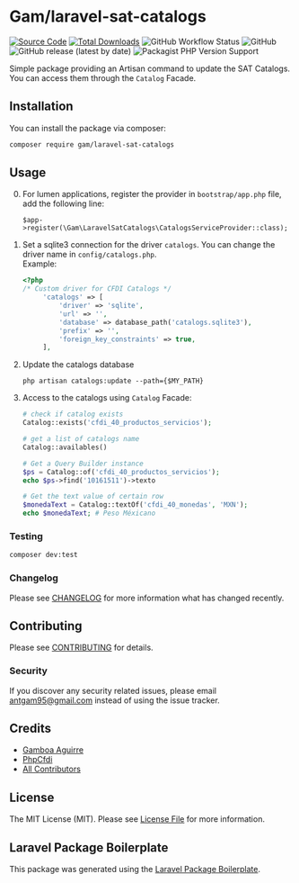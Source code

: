 # Gam/laravel-sat-catalogs

[![Source Code](https://img.shields.io/badge/source-phpcfdi/resources--sat--catalogs-blue?logo=github&style=flat-square)](https://github.com/phpcfdi/resources-sat-catalogs)
[![Total Downloads](https://img.shields.io/packagist/dt/gam/laravel-sat-catalogs.svg?style=flat-square)](https://packagist.org/packages/gam/laravel-sat-catalogs)
![GitHub Workflow Status](https://img.shields.io/github/actions/workflow/status/gam04/laravel-sat-catalogs/main.yml?style=flat-square)
![GitHub](https://img.shields.io/github/license/gam04/laravel-sat-catalogs?style=flat-square)
![GitHub release (latest by date)](https://img.shields.io/github/v/release/gam04/laravel-sat-catalogs?style=flat-square)
![Packagist PHP Version Support](https://img.shields.io/packagist/php-v/gam/laravel-sat-catalogs?style=flat-square)

Simple package providing an Artisan command to update the SAT Catalogs.
You can access them through the  `Catalog` Facade.

## Installation

You can install the package via composer:

```bash
composer require gam/laravel-sat-catalogs
```

## Usage

0. For lumen applications, register the provider in `bootstrap/app.php` file,
   add the following line:
   ```
   $app->register(\Gam\LaravelSatCatalogs\CatalogsServiceProvider::class);
   ```

1. Set a sqlite3 connection for the driver `catalogs`. You can change the driver name in
   `config/catalogs.php`.  
   Example:
   ```php
   <?php
   /* Custom driver for CFDI Catalogs */
        'catalogs' => [
            'driver' => 'sqlite',
            'url' => '',
            'database' => database_path('catalogs.sqlite3'),
            'prefix' => '',
            'foreign_key_constraints' => true,
        ],
   ```

2. Update the catalogs database
   ```shell
   php artisan catalogs:update --path={$MY_PATH}
   ```
3. Access to the catalogs using `Catalog` Facade: 
   ```php 
   # check if catalog exists
   Catalog::exists('cfdi_40_productos_servicios');
   
   # get a list of catalogs name
   Catalog::availables()
   
   # Get a Query Builder instance
   $ps = Catalog::of('cfdi_40_productos_servicios');
   echo $ps->find('10161511')->texto
   
   # Get the text value of certain row
   $monedaText = Catalog::textOf('cfdi_40_monedas', 'MXN');
   echo $monedaText; # Peso Méxicano
   ```

### Testing

```bash
composer dev:test
```

### Changelog

Please see [CHANGELOG](CHANGELOG.md) for more information what has changed recently.

## Contributing

Please see [CONTRIBUTING](CONTRIBUTING.md) for details.

### Security

If you discover any security related issues, please email antgam95@gmail.com instead of using the issue tracker.

## Credits

-   [Gamboa Aguirre](https://github.com/gam04)
-   [PhpCfdi](https://github.com/phpcfdi/resources-sat-catalogs)
-   [All Contributors](../../contributors)

## License

The MIT License (MIT). Please see [License File](LICENSE.md) for more information.

## Laravel Package Boilerplate

This package was generated using the [Laravel Package Boilerplate](https://laravelpackageboilerplate.com).
